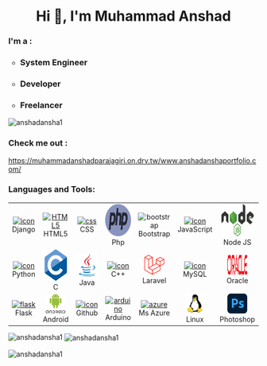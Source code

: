 
<h1 align="center">Hi 👋, I'm Muhammad Anshad</h1>

<h3 align="left">I'm a :</h3>
<ul style="list-style-type:circle;">
   <li><h3 align="left">System Engineer</h3></li>
   <li><h3 align="left">Developer</h3></li>
   <li><h3 align="left">Freelancer</h3></li>
</ul>




<p > <img src="https://komarev.com/ghpvc/?username=anshadansha1&label=Profile%20views&color=0e75b6&style=flat" alt="anshadansha1" /> </p>

<h3 align="left">Check me out :</h3>
<a href="https://muhammadanshadparajagiri.on.drv.tw/www.anshadanshaportfolio.com/">https://muhammadanshadparajagiri.on.drv.tw/www.anshadanshaportfolio.com/</a><br>
<p align="left">
</p>

<h3 align="left">Languages and Tools:</h3>
<table align="center">
   <tr>
   <td align="center" width="96">
        <a href="https://www.djangoproject.com/" target="_blank" rel="noreferrer"><img src="https://techstack-generator.vercel.app/django-icon.svg" alt="icon" width="65" height="65" /></a>
      <br>Django
    </td>
   <td align="center"  width="96">
        <a href="https://www.w3.org/html/" target="_blank" rel="noreferrer"><img src="https://skillicons.dev/icons?i=html" width="48" height="48" alt="HTML5" /></a>
      <br>HTML5
    </td>
    <td align="center" width="96">
        <a href="https://www.w3schools.com/css/" target="_blank" rel="noreferrer"><img src="https://skillicons.dev/icons?i=css" width="48" height="48" alt="css" /></a>
      <br>CSS
    </td>
    <td align="center" width="96">
        <a href="https://www.php.net" target="_blank" rel="noreferrer"><img src="php-1.svg" alt="icon" width="65" height="65" /></a>
      <br>Php
    </td>
    <td align="center"  width="96">
        <img src="https://skillicons.dev/icons?i=bootstrap" width="48" height="48" alt="bootstrap" />
      <br>Bootstrap
    <td align="center" width="96">
        <a href="https://developer.mozilla.org/en-US/docs/Web/JavaScript" target="_blank" rel="noreferrer"><img src="https://techstack-generator.vercel.app/js-icon.svg" alt="icon" width="65" height="65" /></a>
      <br>JavaScript
    </td>
         <td align="center" width="96">
        <a href="https://nodejs.org/en" target="_blank" rel="noreferrer"><img src="nodejs-1.svg" alt="icon" width="65" height="65" /></a>
      <br>Node JS
    </td>
      </td>
    
 </tr>
  <tr>
    <td align="center" width="96">
      <a href="#macropower-tech">
        <a href="https://www.python.org" target="_blank" rel="noreferrer"><img src="https://techstack-generator.vercel.app/python-icon.svg" alt="icon" width="65" height="65" /></a>
      </a>
      <br>Python
    </td>
   <td align="center" width="96">
        <a href="https://www.cprogramming.com/" target="_blank" rel="noreferrer"><img src="https://raw.githubusercontent.com/devicons/devicon/master/icons/c/c-original.svg" alt="icon" width="65" height="65" /></a>
      <br>C
    </td>
    <td align="center" width="96"> 
        <a href="https://www.java.com" target="_blank" rel="noreferrer"><img src="https://raw.githubusercontent.com/devicons/devicon/master/icons/java/java-original.svg" width="48" height="48" alt="Git" /></a>
      <br>Java
    </td>
    <td align="center" width="96">
        <a href="https://www.w3schools.com/cpp/" target="_blank" rel="noreferrer"><img src="https://techstack-generator.vercel.app/cpp-icon.svg" alt="icon" width="65" height="65" /></a>
      <br>C++
    </td>
    <td align="center" width="96">
        <a href="https://laravel.com/" target="_blank" rel="noreferrer"> <img src="laravel-2.svg" alt="laravel" width="40" height="40"/> </a> 
      <br>Laravel
    </td>
     
   <td align="center" width="96">
        <a href="https://www.mysql.com/" target="_blank" rel="noreferrer"><img src="https://techstack-generator.vercel.app/mysql-icon.svg" alt="icon" width="65" height="65" /></a>
      <br>MySQL
    </td>
    <td align="center" width="96">
        <a href="https://www.oracle.com/" target="_blank" rel="noreferrer"> <img src="oracle-6.svg" alt="oracle" width="40" height="40"/> </a> 
      <br>Oracle
    </td>
  </tr>
 
<tr>
   <td align="center" width="96">
        <a href="https://flask.palletsprojects.com/" target="_blank" rel="noreferrer"> <img src="https://www.vectorlogo.zone/logos/pocoo_flask/pocoo_flask-icon.svg" alt="flask" width="40" height="40"/> </a>
      <br>Flask
    </td>
  <td align="center" width="96">
        <a href="https://developer.android.com" target="_blank" rel="noreferrer"> <img src="logo-android.svg" alt="android" width="40" height="40"/> </a>
      <br>Android
    <td align="center" width="96">
       <a href="https://github.com" target="_blank" rel="noreferrer"> <img src="https://techstack-generator.vercel.app/github-icon.svg" alt="icon" width="65" height="65" /></a>
      <br>Github
    </td>
    <td align="center"  width="96">
        <a href="https://www.arduino.cc/" target="_blank" rel="noreferrer"> <img src="https://cdn.worldvectorlogo.com/logos/arduino-1.svg" alt="arduino" width="40" height="40"/> </a> 
      <br>Arduino
    </td>
    <td align="center" width="96">
        <a href="https://azure.microsoft.com/en-in/" target="_blank" rel="noreferrer"> <img src="https://www.vectorlogo.zone/logos/microsoft_azure/microsoft_azure-icon.svg" alt="azure" width="40" height="40"/> </a>
      <br>Ms Azure
    </td>
    <td align="center"  width="96">
        <a href="https://www.linux.org/" target="_blank" rel="noreferrer"> <img src="linux-tux.svg" alt="linux" width="40" height="40"/> </a> 
      <br>Linux
    <td align="center" width="96">
        <a href="https://www.photoshop.com/en" target="_blank" rel="noreferrer"> <img src="adobe-photoshop-2.svg" alt="photoshop" width="40" height="40"/> </a> 
      <br>Photoshop
    </td>      
      
   </td>
 </tr>
</table>
<p align="left"> 
<p><img align="left" src="https://github-readme-stats.vercel.app/api/top-langs?username=anshadansha1&show_icons=true&locale=en&layout=compact" alt="anshadansha1" /></p>

<p>&nbsp;<img align="center" src="https://github-readme-stats.vercel.app/api?username=anshadansha1&show_icons=true&locale=en" alt="anshadansha1" /></p>

<p><img align="center" src="https://github-readme-streak-stats.herokuapp.com/?user=anshadansha1&" alt="anshadansha1" /></p>

